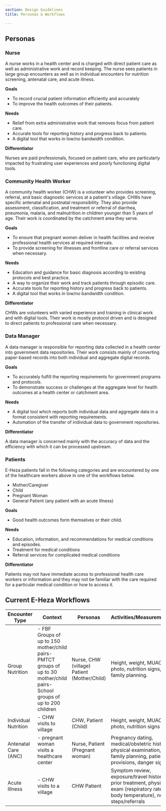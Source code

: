 ```yaml
---
section: Design Guidelines
title: Personas & Workflows

---
```

## Personas

### Nurse

A nurse works in a health center and is charged with direct patient care as well as administrative work and record keeping. The nurse sees patients in large group encounters as well as in individual encounters for nutrition screening, antenatal care, and acute illness.

**Goals**

* To record crucial patient information efficiently and accurately
* To improve the health outcomes of their patients.

**Needs**

* Relief from extra administrative work that removes focus from patient care.
* Accurate tools for reporting history and progress back to patients.
* A digital tool that works in low/no bandwidth condition.

**Differentiator**

Nurses are paid professionals, focused on patient care, who are particularly impacted by frustrating user experiences and poorly functioning digital tools.

### Community Health Worker

A community health worker (CHW) is a volunteer who provides screening, referral, and basic diagnostic services at a patient's village. CHWs have specific antenatal and postnatal responsibility. They also provide assessment, classification, and treatment or referral of diarrhea, pneumonia, malaria, and malnutrition in children younger than 5 years of age. Their work is coordinated by the catchment area they serve.

**Goals**

* To ensure that pregnant women deliver in health facilities and receive professional health services at required intervals.
* To provide screening for illnesses and frontline care or referral services when necessary.

**Needs**

* Education and guidance for basic diagnosis according to existing protocols and best practice.
* A way to organize their work and track patients through episodic care.
* Accurate tools for reporting history and progress back to patients.
* A digital tool that works in low/no bandwidth condition.

**Differentiator**

CHWs are volunteers with varied experience and training in clinical work and with digital tools. Their work is mostly protocol driven and is designed to direct patients to professional care when necessary.

### Data Manager

A data manager is responsible for reporting data collected in a health center into government data repositories. Their work consists mainly of converting paper-based records into both individual and aggregate digital records.

**Goals**

* To accurately fulfill the reporting requirements for government programs and protocols.
* To demonstrate success or challenges at the aggregate level for health outcomes at a health center or catchment area.

**Needs**

* A digital tool which reports both individual data and aggregate data in a format consistent with reporting requirements.
* Automation of the transfer of individual data to government repositories.

**Differentiator**

A data manager is concerned mainly with the accuracy of data and the efficiency with which it can be processed upstream.

### Patients

E-Heza patients fall in the following categories and are encountered by one of the healthcare workers above in one of the workflows below.

* Mother/Caregiver
* Child
* Pregnant Woman
* General Patient (any patient with an acute Illness)

**Goals**

* Good health outcomes form themselves or their child.

**Needs**

* Education, information, and recommendations for medical conditions and episodes.
* Treatment for medical conditions
* Referral services for complicated medical conditions

**Differentiator**

Patients may not have immediate access to professional health care workers or information and they may not be familiar with the care required for a particular medical condition or how to access it.

## Current E-Heza Workflows


| Encounter Type | Context | Personas | Activities/Measurements |
| --- | --- | --- | --- |
| Group Nutrition | - FBF Groups of up to 150 mother/child pairs- PMTCT groups of up to 30 mother/child pairs- School groups of up to 200 children | Nurse, CHW (village) Patient (Mother/Child) | Height, weight, MUAC, photo, nutrition signs, family planning. |
| Individual Nutrition | - CHW visits to village | CHW, Patient (Child) | Height, weight, MUAC, photo, nutrition signs |
| Antenatal Care (ANC) | - pregnant woman visits a healthcare center | Nurse, Patient (Pregnant woman) | Pregnancy dating, medical/obstetric history, physical examination, family planning, patient provisions, danger signs |
| Acute Illness | - CHW visits to a village | CHW Patient | Symptom review, exposure/travel history, prior treatment, physical exam (respiratory rate, body temperature), next steps/referrals |